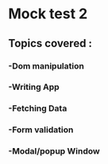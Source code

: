 <h1>Mock test 2</h1>
<h2>Topics covered : </h2>
<h3>-Dom manipulation</h3>
<h3>-Writing App</h3>
<h3>-Fetching Data</h3>
<h3>-Form validation</h3>
<h3>-Modal/popup Window</h3>
